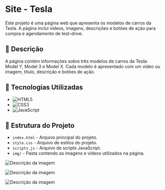 # Site - Tesla

Este projeto é uma página web que apresenta os modelos de carros da Tesla. A página inclui vídeos, imagens, descrições e botões de ação para compra e agendamento de test-drive.

## 📄 Descrição

A página contém informações sobre três modelos de carros da Tesla: Model Y, Model 3 e Model X. Cada modelo é apresentado com um vídeo ou imagem, título, descrição e botões de ação.

## 🚀 Tecnologias Utilizadas

- ![HTML5](https://img.shields.io/badge/HTML5-E34F26?style=flat-square&logo=html5&logoColor=white)
- ![CSS3](https://img.shields.io/badge/CSS3-1572B6?style=flat-square&logo=css3&logoColor=white)
- ![JavaScript](https://img.shields.io/badge/JavaScript-F7DF1E?style=flat-square&logo=javascript&logoColor=black)

## 📂 Estrutura do Projeto

- `index.html` - Arquivo principal do projeto.
- `style.css` - Arquivo de estilos do projeto.
- `scripts.js` - Arquivo de scripts JavaScript.
- `img/` - Pasta contendo as imagens e vídeos utilizados na página.

![Descrição da imagem](img/foto-projeto-testa-1)

![Descrição da imagem](img/foto-projeto-testa-2)

![Descrição da imagem](img/foto-projeto-testa-3)

